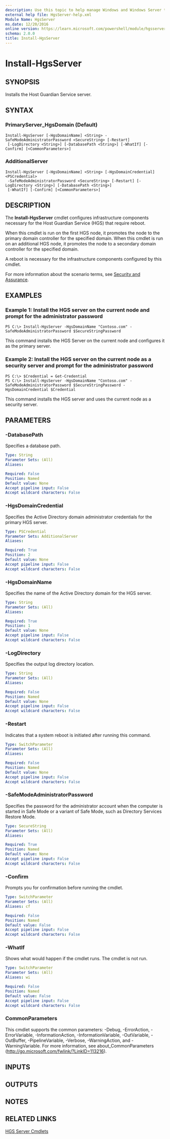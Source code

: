 ```yaml
---
description: Use this topic to help manage Windows and Windows Server technologies with Windows PowerShell.
external help file: HgsServer-help.xml
Module Name: HgsServer
ms.date: 12/20/2016
online version: https://learn.microsoft.com/powershell/module/hgsserver/install-hgsserver?view=windowsserver2016-ps&wt.mc_id=ps-gethelp
schema: 2.0.0
title: Install-HgsServer
---
```


# Install-HgsServer

## SYNOPSIS
Installs the Host Guardian Service server.

## SYNTAX

### PrimaryServer_HgsDomain (Default)
```
Install-HgsServer [-HgsDomainName] <String> -SafeModeAdministratorPassword <SecureString> [-Restart]
 [-LogDirectory <String>] [-DatabasePath <String>] [-WhatIf] [-Confirm] [<CommonParameters>]
```

### AdditionalServer
```
Install-HgsServer [-HgsDomainName] <String> [-HgsDomainCredential] <PSCredential>
 -SafeModeAdministratorPassword <SecureString> [-Restart] [-LogDirectory <String>] [-DatabasePath <String>]
 [-WhatIf] [-Confirm] [<CommonParameters>]
```

## DESCRIPTION
The **Install-HgsServer** cmdlet configures infrastructure components necessary for the Host Guardian Service (HGS) that require reboot.

When this cmdlet is run on the first HGS node, it promotes the node to the primary domain controller for the specified domain.
When this cmdlet is run on an additional HGS node, it promotes the node to a secondary domain controller for the specified domain.

A reboot is necessary for the infrastructure components configured by this cmdlet.

For more information about the scenario terms, see [Security and Assurance](https://go.microsoft.com/fwlink/?LinkId=699209).

## EXAMPLES

### Example 1: Install the HGS server on the current node and prompt for the administrator password
```
PS C:\> Install-HgsServer -HgsDomainName "Contoso.com" -SafeModeAdministratorPassword $SecureStringPassword
```

This command installs the HGS Server on the current node and configures it as the primary server.

### Example 2: Install the HGS server on the current node as a security server and prompt for the administrator password
```
PS C:\> $Credential = Get-Credential
PS C:\> Install-HgsServer -HgsDomainName "Contoso.com" -SafeModeAdministratorPassword $SecureStringPassword -HgsDomainCredential $Credential
```

This command installs the HGS server and uses the current node as a security server.

## PARAMETERS

### -DatabasePath
Specifies a database path.

```yaml
Type: String
Parameter Sets: (All)
Aliases: 

Required: False
Position: Named
Default value: None
Accept pipeline input: False
Accept wildcard characters: False
```

### -HgsDomainCredential
Specifies the Active Directory domain administrator credentials for the primary HGS server.

```yaml
Type: PSCredential
Parameter Sets: AdditionalServer
Aliases: 

Required: True
Position: 2
Default value: None
Accept pipeline input: False
Accept wildcard characters: False
```

### -HgsDomainName
Specifies the name of the Active Directory domain for the HGS server.

```yaml
Type: String
Parameter Sets: (All)
Aliases: 

Required: True
Position: 1
Default value: None
Accept pipeline input: False
Accept wildcard characters: False
```

### -LogDirectory
Specifies the output log directory location.

```yaml
Type: String
Parameter Sets: (All)
Aliases: 

Required: False
Position: Named
Default value: None
Accept pipeline input: False
Accept wildcard characters: False
```

### -Restart
Indicates that a system reboot is initiated after running this command.

```yaml
Type: SwitchParameter
Parameter Sets: (All)
Aliases: 

Required: False
Position: Named
Default value: None
Accept pipeline input: False
Accept wildcard characters: False
```

### -SafeModeAdministratorPassword
Specifies the password for the administrator account when the computer is started in Safe Mode or a variant of Safe Mode, such as Directory Services Restore Mode.

```yaml
Type: SecureString
Parameter Sets: (All)
Aliases: 

Required: True
Position: Named
Default value: None
Accept pipeline input: False
Accept wildcard characters: False
```

### -Confirm
Prompts you for confirmation before running the cmdlet.

```yaml
Type: SwitchParameter
Parameter Sets: (All)
Aliases: cf

Required: False
Position: Named
Default value: False
Accept pipeline input: False
Accept wildcard characters: False
```

### -WhatIf
Shows what would happen if the cmdlet runs.
The cmdlet is not run.

```yaml
Type: SwitchParameter
Parameter Sets: (All)
Aliases: wi

Required: False
Position: Named
Default value: False
Accept pipeline input: False
Accept wildcard characters: False
```

### CommonParameters
This cmdlet supports the common parameters: -Debug, -ErrorAction, -ErrorVariable, -InformationAction, -InformationVariable, -OutVariable, -OutBuffer, -PipelineVariable, -Verbose, -WarningAction, and -WarningVariable. For more information, see about_CommonParameters (http://go.microsoft.com/fwlink/?LinkID=113216).

## INPUTS

## OUTPUTS

## NOTES

## RELATED LINKS

[HGS Server Cmdlets](./hgsserver.md)


